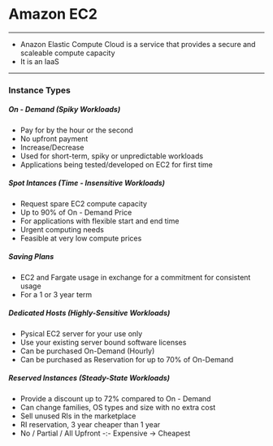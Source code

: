 # Amazon EC2
---
- Anazon Elastic Compute Cloud is a service that provides a secure and scaleable compute capacity
- It is an IaaS

---
### Instance Types
##### On - Demand (Spiky Workloads)
- Pay for by the hour or the second
- No upfront payment
- Increase/Decrease
- Used for short-term, spiky or unpredictable workloads
- Applications being tested/developed on EC2 for first time 

##### Spot Intances (Time - Insensitive Workloads)
- Request spare EC2 compute capacity
- Up to 90% of On - Demand Price
- For applications with flexible start and end time
- Urgent computing needs
- Feasible at very low compute prices

##### Saving Plans
- EC2 and Fargate usage in exchange for a commitment for consistent usage
- For a 1 or 3 year term

##### Dedicated Hosts (Highly-Sensitive Workloads)
- Pysical EC2 server for your use only
- Use your existing server bound software licenses
- Can be purchased On-Demand (Hourly)
- Can be purchased as Reservation for up to 70% of On-Demand

##### Reserved Instances (Steady-State Workloads)
- Provide a discount up to 72% compared to On - Demand
- Can change families, OS types and size with no extra cost
- Sell unused RIs in the marketplace
- RI reservation, 3 year cheaper than 1 year
- No / Partial / All Upfront -:- Expensive -> Cheapest